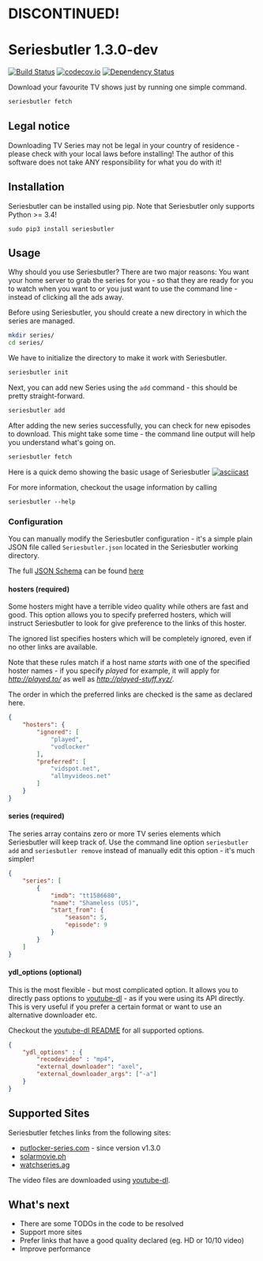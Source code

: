 # DISCONTINUED!
# Seriesbutler 1.3.0-dev
[![Build Status](https://travis-ci.org/raphiz/seriesbutler.svg)](https://travis-ci.org/raphiz/seriesbutler)
[![codecov.io](https://codecov.io/github/raphiz/seriesbutler/coverage.svg?branch=master)](https://codecov.io/github/raphiz/seriesbutler?branch=master)
[![Dependency Status](https://www.versioneye.com/user/projects/55f17d5ad4d2040019000060/badge.svg?style=flat)](https://www.versioneye.com/user/projects/55f17d5ad4d2040019000060)

Download your favourite TV shows just by running one simple command.

```bash
seriesbutler fetch
```

## Legal notice
Downloading TV Series may not be legal in your country of residence - please check with your local laws before installing!
The author of this software does not take ANY responsibility for what you do with it!

## Installation
Seriesbutler can be installed using pip. Note that Seriesbutler only supports Python >= 3.4!

```
sudo pip3 install seriesbutler
```


## Usage
Why should you use Seriesbutler? There are two major reasons: You want your home server to
grab the series for you - so that they are ready for you to watch when you want to or you just
want to use the command line - instead of clicking all the ads away.

Before using Seriesbutler, you should create a new directory in which the series are managed.

```bash
mkdir series/
cd series/
```

We have to initialize the directory to make it work with Seriesbutler.

```bash
seriesbutler init
```

Next, you can add new Series using the `add` command - this should be pretty straight-forward.

```bash
seriesbutler add
```

After adding the new series successfully, you can check for new episodes to download. This might take some time - the command line output will help you understand what's going on.

```bash
seriesbutler fetch
```

Here is a quick demo showing the basic usage of Seriesbutler
[![asciicast](https://asciinema.org/a/e6661ede9noc0fjdjxi5qotxk.png)](https://asciinema.org/a/e6661ede9noc0fjdjxi5qotxk)

For more information, checkout the usage information by calling

```
seriesbutler --help
```

### Configuration
You can manually modify the Seriesbutler configuration - it's a simple plain JSON file called
`Seriesbutler.json` located in the Seriesbutler working directory.

The full [JSON Schema](http://json-schema.org/) can be found [here](https://github.com/raphiz/seriesbutler/blob/master/seriesbutler/models.py#L27)

#### hosters (required)
Some hosters might have a terrible video quality while others are fast and good. This
option allows you to specify preferred hosters, which will instruct Seriesbutler to look for
give preference to the links of this hoster.

The ignored list specifies hosters which will be completely ignored, even if no other links
are available.

Note that these rules match if a host name *starts with* one of the specified hoster names -
if you specify *played* for example, it will apply for *http://played.to/* as well as *http://played-stuff.xyz/*.

The order in which the preferred links are checked is the same as declared here.

```json
{
    "hosters": {
        "ignored": [
            "played",
            "vodlocker"
        ],
        "preferred": [
            "vidspot.net",
            "allmyvideos.net"            
        ]
    }
}
```

#### series (required)
The series array contains zero or more TV series elements which Seriesbutler will keep
track of. Use the command line option `seriesbutler add` and `seriesbutler remove`
instead of manually edit this option - it's much simpler!

```json
{
    "series": [
        {
            "imdb": "tt1586680",
            "name": "Shameless (US)",
            "start_from": {
                "season": 5,
                "episode": 9
            }
        }
    ]
}
```

#### ydl_options (optional)
This is the most flexible - but most complicated option. It allows you to directly pass
options to [youtube-dl](https://rg3.github.io/youtube-dl/) - as if you were using its API
directly. This is very useful if you prefer a certain format or want to use an alternative downloader etc.

Checkout the [youtube-dl README](https://github.com/rg3/youtube-dl/blob/master/README.md) for all supported options.

```json
{
    "ydl_options" : {
        "recodevideo" : "mp4",
        "external_downloader": "axel",
        "external_downloader_args": ["-a"]
    }
}
```

## Supported Sites
Seriesbutler fetches links from the following sites:

* [putlocker-series.com](http://putlocker-series.com) - since version v1.3.0
* [solarmovie.ph](http://solarmovie.ph)
* [watchseries.ag](http://watchseries.ag)

The video files are downloaded using [youtube-dl](https://rg3.github.io/youtube-dl/).


## What's next
* There are some TODOs in the code to be resolved
* Support more sites
* Prefer links that have a good quality declared (eg. HD or 10/10 video)
* Improve performance
